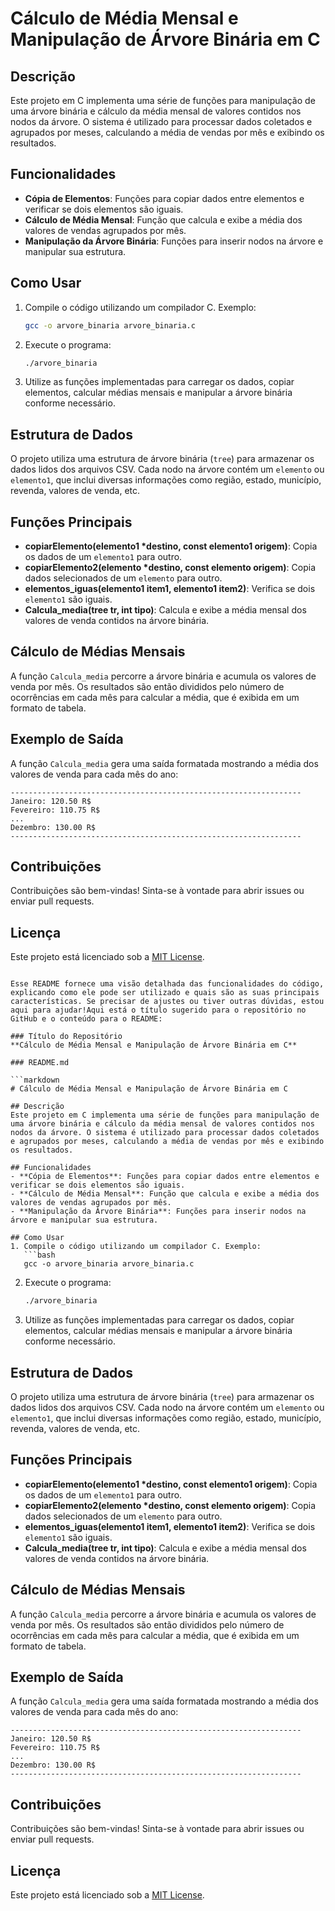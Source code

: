 # Cálculo de Média Mensal e Manipulação de Árvore Binária em C

## Descrição
Este projeto em C implementa uma série de funções para manipulação de uma árvore binária e cálculo da média mensal de valores contidos nos nodos da árvore. O sistema é utilizado para processar dados coletados e agrupados por meses, calculando a média de vendas por mês e exibindo os resultados.

## Funcionalidades
- **Cópia de Elementos**: Funções para copiar dados entre elementos e verificar se dois elementos são iguais.
- **Cálculo de Média Mensal**: Função que calcula e exibe a média dos valores de vendas agrupados por mês.
- **Manipulação da Árvore Binária**: Funções para inserir nodos na árvore e manipular sua estrutura.
  
## Como Usar
1. Compile o código utilizando um compilador C. Exemplo:
   ```bash
   gcc -o arvore_binaria arvore_binaria.c
   ```
2. Execute o programa:
   ```bash
   ./arvore_binaria
   ```
3. Utilize as funções implementadas para carregar os dados, copiar elementos, calcular médias mensais e manipular a árvore binária conforme necessário.

## Estrutura de Dados
O projeto utiliza uma estrutura de árvore binária (`tree`) para armazenar os dados lidos dos arquivos CSV. Cada nodo na árvore contém um `elemento` ou `elemento1`, que inclui diversas informações como região, estado, município, revenda, valores de venda, etc.

## Funções Principais
- **copiarElemento(elemento1 *destino, const elemento1 origem)**: Copia os dados de um `elemento1` para outro.
- **copiarElemento2(elemento *destino, const elemento origem)**: Copia dados selecionados de um `elemento` para outro.
- **elementos_iguas(elemento1 item1, elemento1 item2)**: Verifica se dois `elemento1` são iguais.
- **Calcula_media(tree tr, int tipo)**: Calcula e exibe a média mensal dos valores de venda contidos na árvore binária.

## Cálculo de Médias Mensais
A função `Calcula_media` percorre a árvore binária e acumula os valores de venda por mês. Os resultados são então divididos pelo número de ocorrências em cada mês para calcular a média, que é exibida em um formato de tabela.

## Exemplo de Saída
A função `Calcula_media` gera uma saída formatada mostrando a média dos valores de venda para cada mês do ano:
```
-----------------------------------------------------------------
Janeiro: 120.50 R$
Fevereiro: 110.75 R$
...
Dezembro: 130.00 R$
-----------------------------------------------------------------
```

## Contribuições
Contribuições são bem-vindas! Sinta-se à vontade para abrir issues ou enviar pull requests.

## Licença
Este projeto está licenciado sob a [MIT License](LICENSE).
```

Esse README fornece uma visão detalhada das funcionalidades do código, explicando como ele pode ser utilizado e quais são as suas principais características. Se precisar de ajustes ou tiver outras dúvidas, estou aqui para ajudar!Aqui está o título sugerido para o repositório no GitHub e o conteúdo para o README:

### Título do Repositório
**Cálculo de Média Mensal e Manipulação de Árvore Binária em C**

### README.md

```markdown
# Cálculo de Média Mensal e Manipulação de Árvore Binária em C

## Descrição
Este projeto em C implementa uma série de funções para manipulação de uma árvore binária e cálculo da média mensal de valores contidos nos nodos da árvore. O sistema é utilizado para processar dados coletados e agrupados por meses, calculando a média de vendas por mês e exibindo os resultados.

## Funcionalidades
- **Cópia de Elementos**: Funções para copiar dados entre elementos e verificar se dois elementos são iguais.
- **Cálculo de Média Mensal**: Função que calcula e exibe a média dos valores de vendas agrupados por mês.
- **Manipulação da Árvore Binária**: Funções para inserir nodos na árvore e manipular sua estrutura.
  
## Como Usar
1. Compile o código utilizando um compilador C. Exemplo:
   ```bash
   gcc -o arvore_binaria arvore_binaria.c
   ```
2. Execute o programa:
   ```bash
   ./arvore_binaria
   ```
3. Utilize as funções implementadas para carregar os dados, copiar elementos, calcular médias mensais e manipular a árvore binária conforme necessário.

## Estrutura de Dados
O projeto utiliza uma estrutura de árvore binária (`tree`) para armazenar os dados lidos dos arquivos CSV. Cada nodo na árvore contém um `elemento` ou `elemento1`, que inclui diversas informações como região, estado, município, revenda, valores de venda, etc.

## Funções Principais
- **copiarElemento(elemento1 *destino, const elemento1 origem)**: Copia os dados de um `elemento1` para outro.
- **copiarElemento2(elemento *destino, const elemento origem)**: Copia dados selecionados de um `elemento` para outro.
- **elementos_iguas(elemento1 item1, elemento1 item2)**: Verifica se dois `elemento1` são iguais.
- **Calcula_media(tree tr, int tipo)**: Calcula e exibe a média mensal dos valores de venda contidos na árvore binária.

## Cálculo de Médias Mensais
A função `Calcula_media` percorre a árvore binária e acumula os valores de venda por mês. Os resultados são então divididos pelo número de ocorrências em cada mês para calcular a média, que é exibida em um formato de tabela.

## Exemplo de Saída
A função `Calcula_media` gera uma saída formatada mostrando a média dos valores de venda para cada mês do ano:
```
-----------------------------------------------------------------
Janeiro: 120.50 R$
Fevereiro: 110.75 R$
...
Dezembro: 130.00 R$
-----------------------------------------------------------------
```

## Contribuições
Contribuições são bem-vindas! Sinta-se à vontade para abrir issues ou enviar pull requests.

## Licença
Este projeto está licenciado sob a [MIT License](LICENSE).
